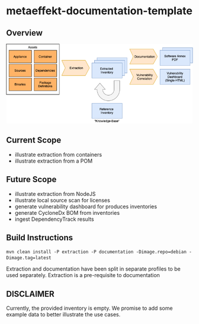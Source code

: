 # metaeffekt-documentation-template

## Overview

![Alt](doc/overview.png)

## Current Scope
- illustrate extraction from containers
- illustrate extraction from a POM
  
## Future Scope
- illustrate extraction from NodeJS
- illustrate local source scan for licenses
- generate vulnerability dashboard for produces inventories
- generate CycloneDx BOM from inventories
- ingest DependencyTrack results

## Build Instructions

    mvn clean install -P extraction -P documentation -Dimage.repo=debian -Dimage.tag=latest

Extraction and documentation have been split in separate profiles to
be used separately. Extraction is a pre-requisite to documentation

## DISCLAIMER
Currently, the provided inventory is empty. We promise to add some example
data to better illustrate the use cases.
